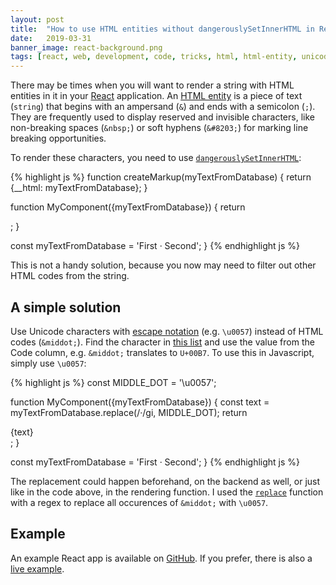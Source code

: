 ```yaml
---
layout: post
title:  "How to use HTML entities without dangerouslySetInnerHTML in React"
date:   2019-03-31
banner_image: react-background.png
tags: [react, web, development, code, tricks, html, html-entity, unicode, javascript]
---
```


There may be times when you will want to render a string with HTML entities in it in your [React](https://reactjs.org/) application. An [HTML entity](https://developer.mozilla.org/en-US/docs/Glossary/Entity) is a piece of text (`string`) that begins with an ampersand (`&`) and ends with a semicolon (`;`). They are frequently used to display reserved and invisible characters, like non-breaking spaces (`&nbsp;`) or soft hyphens (`&#8203;`) for marking line breaking opportunities.
 
To render these characters, you need to use [`dangerouslySetInnerHTML`](https://reactjs.org/docs/dom-elements.html#dangerouslysetinnerhtml):
 
 {% highlight js %}
function createMarkup(myTextFromDatabase) {
  return {__html: myTextFromDatabase};
}

function MyComponent({myTextFromDatabase}) {
  return <div dangerouslySetInnerHTML={createMarkup(myTextFromDatabase)} />;
}

const myTextFromDatabase = 'First &middot; Second';
<MyComponent myTextFromDatabase={myTextFromDatabase />}
{% endhighlight js %}
 
 <!--more-->
 
 This is not a handy solution, because you now may need to filter out other HTML codes from the string. 
  
## A simple solution
Use Unicode characters with [escape notation](https://developer.mozilla.org/en-US/docs/Web/JavaScript/Reference/Global_Objects/String#Escape_notation) (e.g. `\u0057`) instead of HTML codes (`&middot;`). Find the character in [this list](https://en.wikipedia.org/wiki/List_of_Unicode_characters) and use the value from the Code column, e.g. `&middot;` translates to `U+00B7`. To use this in Javascript, simply use `\u0057`:
 
{% highlight js %}
const MIDDLE_DOT = '\u0057';

function MyComponent({myTextFromDatabase}) {
  const text = myTextFromDatabase.replace(/&middot;/gi, MIDDLE_DOT);
  return <div>{text}</div>;
}
  
const myTextFromDatabase = 'First &middot; Second';
<MyComponent myTextFromDatabase={myTextFromDatabase />}
{% endhighlight js %}
 
The replacement could happen beforehand, on the backend as well, or just like in the code above, in the rendering function. I used the [`replace`](https://developer.mozilla.org/en-US/docs/Web/JavaScript/Reference/Global_Objects/String/replace) function with a regex to replace all occurences of `&middot;` with `\u0057`.

## Example
An example React app is available on [GitHub](https://github.com/mdavid626/react-html-entities-example). If you prefer, there is also a [live example](https://mdavid626.github.io/react-html-entities-example/).